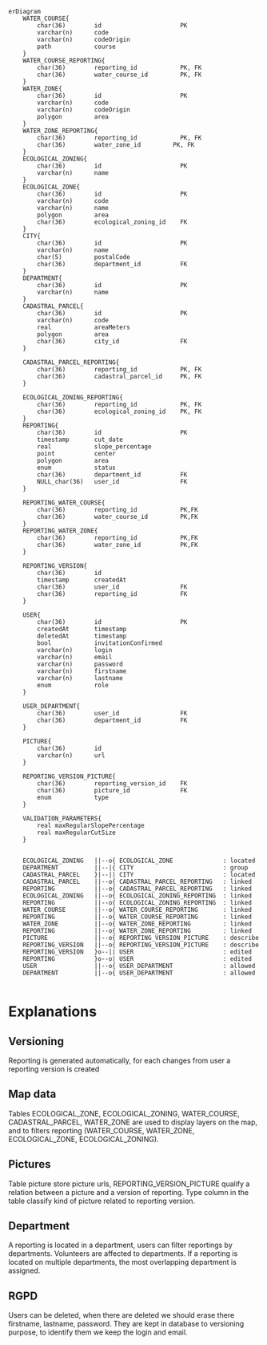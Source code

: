 
```mermaid
erDiagram
    WATER_COURSE{
        char(36)        id                      PK
        varchar(n)      code                    
        varchar(n)      codeOrigin                    
        path            course           
    }
    WATER_COURSE_REPORTING{
        char(36)        reporting_id            PK, FK
        char(36)        water_course_id         PK, FK
    } 
    WATER_ZONE{
        char(36)        id                      PK
        varchar(n)      code                    
        varchar(n)      codeOrigin                    
        polygon         area           
    }
    WATER_ZONE_REPORTING{
        char(36)        reporting_id            PK, FK
        char(36)        water_zone_id         PK, FK
    } 
    ECOLOGICAL_ZONING{
        char(36)        id                      PK
        varchar(n)      name                     
    }
    ECOLOGICAL_ZONE{
        char(36)        id                      PK
        varchar(n)      code                    
        varchar(n)      name                    
        polygon         area
        char(36)        ecological_zoning_id    FK
    }
    CITY{
        char(36)        id                      PK
		varchar(n)      name
        char(5)         postalCode
		char(36)        department_id           FK
    }
    DEPARTMENT{
        char(36)        id                      PK
		varchar(n)      name
    }
    CADASTRAL_PARCEL{
        char(36)        id                      PK
        varchar(n)      code
        real            areaMeters
        polygon         area
        char(36)        city_id                 FK
    }

    CADASTRAL_PARCEL_REPORTING{
        char(36)        reporting_id            PK, FK
        char(36)        cadastral_parcel_id     PK, FK
    } 
    
    ECOLOGICAL_ZONING_REPORTING{
        char(36)        reporting_id            PK, FK
        char(36)        ecological_zoning_id    PK, FK
    } 
    REPORTING{
        char(36)        id                      PK
        timestamp       cut_date                
        real            slope_percentage        
        point           center
        polygon         area
        enum            status
        char(36)        department_id           FK
        NULL_char(36)   user_id                 FK              
    }

    REPORTING_WATER_COURSE{
        char(36)        reporting_id            PK,FK
        char(36)        water_course_id         PK,FK
    }
    REPORTING_WATER_ZONE{
        char(36)        reporting_id            PK,FK
        char(36)        water_zone_id           PK,FK
    }

    REPORTING_VERSION{
        char(36)        id
        timestamp       createdAt
        char(36)        user_id                 FK
        char(36)        reporting_id            FK
    }

    USER{
        char(36)        id                      PK
        createdAt       timestamp
        deletedAt       timestamp
        bool            invitationConfirmed
        varchar(n)      login
        varchar(n)      email
        varchar(n)      password
        varchar(n)      firstname
        varchar(n)      lastname
        enum            role
    }

    USER_DEPARTMENT{
        char(36)        user_id                 FK
        char(36)        department_id           FK
    }

    PICTURE{
        char(36)        id
        varchar(n)      url
    }

    REPORTING_VERSION_PICTURE{
        char(36)        reporting_version_id    FK
        char(36)        picture_id              FK
        enum            type
    }

    VALIDATION_PARAMETERS{
        real maxRegularSlopePercentage
        real maxRegularCutSize
    }


    ECOLOGICAL_ZONING   ||--o{ ECOLOGICAL_ZONE              : located
    DEPARTMENT          ||--|{ CITY                         : group
    CADASTRAL_PARCEL    }|--|| CITY                         : located
    CADASTRAL_PARCEL    ||--o{ CADASTRAL_PARCEL_REPORTING   : linked
    REPORTING           ||--o{ CADASTRAL_PARCEL_REPORTING   : linked
    ECOLOGICAL_ZONING   ||--o{ ECOLOGICAL_ZONING_REPORTING  : linked
    REPORTING           ||--o{ ECOLOGICAL_ZONING_REPORTING  : linked
    WATER_COURSE        ||--o{ WATER_COURSE_REPORTING       : linked
    REPORTING           ||--o{ WATER_COURSE_REPORTING       : linked
    WATER_ZONE          ||--o{ WATER_ZONE_REPORTING         : linked
    REPORTING           ||--o{ WATER_ZONE_REPORTING         : linked
    PICTURE             ||--o{ REPORTING_VERSION_PICTURE    : describe
    REPORTING_VERSION   ||--o{ REPORTING_VERSION_PICTURE    : describe
    REPORTING_VERSION   }o--|| USER                         : edited
    REPORTING           }o--o| USER                         : edited
    USER                ||--o{ USER_DEPARTMENT              : allowed
    DEPARTMENT          ||--o{ USER_DEPARTMENT              : allowed
    
```

# Explanations 

## Versioning
Reporting is generated automatically, for each changes from user a reporting version is created

## Map data
Tables ECOLOGICAL_ZONE, ECOLOGICAL_ZONING, WATER_COURSE, CADASTRAL_PARCEL, WATER_ZONE are used to display layers on the map, and to filters reporting (WATER_COURSE, WATER_ZONE, ECOLOGICAL_ZONE, ECOLOGICAL_ZONING).

## Pictures 
Table picture store picture urls, REPORTING_VERSION_PICTURE qualify a relation between a picture and a version of reporting. Type column in the table classify kind of picture related to reporting version. 

## Department
A reporting is located in a department, users can filter reportings by departments. Volunteers are affected to departments.
If a reporting is located on multiple departments, the most overlapping department is assigned.

## RGPD
Users can be deleted, when there are deleted we should erase there firstname, lastname, password. They are kept in database to versioning purpose, to identify them we keep the login and email. 